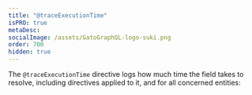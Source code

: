```yaml
---
title: "@traceExecutionTime"
isPRO: true
metaDesc:
socialImage: /assets/GatoGraphQL-logo-suki.png
order: 700
hidden: true
---
```


The `@traceExecutionTime` directive logs how much time the field takes to resolve, including directives applied to it, and for all concerned entities:

<div id="graphiql-1st" class="graphiql-client"></div>

<script type="application/javascript">
window.addEventListener('DOMContentLoaded', () => {
  const graphQLFetcher = graphQLParams =>
    fetch(
      getGraphQLEndpointURL(graphQLParams),
      getGraphQLOptions(graphQLParams, 'include')
    )
      .then(response => response.json())
      .catch(() => response.text());

  ReactDOM.render(
    React.createElement(
      GraphiQL,
      {
        fetcher: graphQLFetcher,
        docExplorerOpen: false,
        response: GRAPHQL_RESPONSE_TEXT,
        query: 'query {\n  posts(pagination: { limit: 10 }) {\n    id\n    title @traceExecutionTime\n  }\n}',
        variables: null,
        defaultVariableEditorOpen: false
      }
    ),
    document.getElementById('graphiql-1st'),
  );
});
</script>


